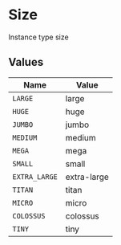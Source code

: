 # Size

Instance type size


## Values

| Name          | Value         |
| ------------- | ------------- |
| `LARGE`       | large         |
| `HUGE`        | huge          |
| `JUMBO`       | jumbo         |
| `MEDIUM`      | medium        |
| `MEGA`        | mega          |
| `SMALL`       | small         |
| `EXTRA_LARGE` | extra-large   |
| `TITAN`       | titan         |
| `MICRO`       | micro         |
| `COLOSSUS`    | colossus      |
| `TINY`        | tiny          |